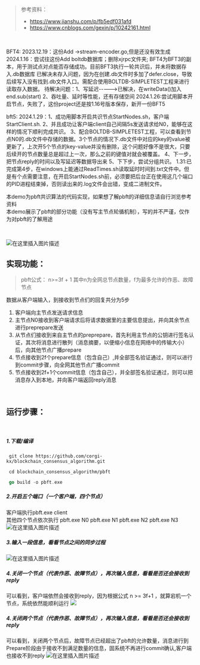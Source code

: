 >参考资料：
> - https://www.jianshu.com/p/fb5edf031afd
> -  https://www.cnblogs.com/gexin/p/10242161.html

<br>

BFT4:
2023.12.19：这份Add ->stream-encoder.go,但是还没有效生成
2024.1.16：尝试往这份Add boltdb数据库；删除xjrpc文件夹;
            BFT4为BFT3的副本，用于测试点对点能否存储成功。目前BFT3执行一轮共识后，并未将数据存入.db数据库
            已解决未存入问题，因为在创建.db文件时多加了defer.close，导致后续写入没有找到.db文件入口。需配合使用BOLTDB-SIMPLETEST工程来进行读取存入数据。
            待解决问题：1、写延迟----->已解决，在writeData()加入end.sub(start)
                      2、吞吐量、延时等性能，还有存储空间
2024.1.26:尝试用脚本开启节点，失败了，这份project还是按1.16号版本保存，新开一份BFT5

bft5:
2024.1.29：1、成功用脚本开启共识节点StartNodes.sh，客户端StartClient.sh.
         2、并且成功让客户端client自己间隔5s发送请求给N0，能够在这样的情况下顺利完成共识。
         3、配合BOLTDB-SIMPLETEST工程，可以查看到节点N0的.db文件中存储的数据。3个节点的情况下.db文件中对应的key的value被更新了，上次开5个节点的key-value并没有删除，这个问题好像不是很大，只要后续开的节点数量总是超过上一次，那么之前的键值对就会被覆盖。
         4、下一步，把节点reply的时间以及写延迟等数据导出来
         5、下下步，尝试分组共识。
    1.31:已完成第4步，在windows上能通过ReadTimes.sh读取延时时间到.txt文件中。但是有个点需要注意，在开启StartNodes.sh前，必须要把后台正在使用这几个端口的PID进程结束掉，否则读出来的.log文件会出错，变成二进制文件。
         

本demo为pbft共识算法的代码实现，如果想了解pbft的详细信息请自行浏览参考资料\
本demo展示了pbft的部分功能（没有写主节点轮循机制），写的并不严谨，仅作为对pbft的了解用途


<br>

![在这里插入图片描述](images/流程图.webp)
## 实现功能：
>pbft公式：  n>=3f + 1  其中n为全网总节点数量，f为最多允许的作恶、故障节点


  数据从客户端输入，到接收到节点们的回复共分为5步
  
 1. 客户端向主节点发送请求信息
 2. 主节点N0接收到客户端请求后将请求数据里的主要信息提出，并向其余节点进行preprepare发送
 3. 从节点们接收到来自主节点的preprepare，首先利用主节点的公钥进行签名认证，其次将消息进行散列（消息摘要，以便缩小信息在网络中的传输大小）后，向其他节点广播prepare
 4. 节点接收到2f个prepare信息（包含自己）,并全部签名验证通过，则可以进行到commit步骤，向全网其他节点广播commit
 5. 节点接收到2f+1个commit信息（包含自己），并全部签名验证通过，则可以把消息存入到本地，并向客户端返回reply消息

<br>


## 运行步骤：
<br>

##### 1.下载/编译
```shell
 git clone https://github.com/corgi-kx/blockchain_consensus_algorithm.git
```
```shell
 cd blockchain_consensus_algorithm/pbft
```
```go
 go build -o pbft.exe
```

##### 2.开启五个端口（一个客户端，四个节点）
客户端执行pbft.exe client  
其他四个节点依次执行 pbft.exe N0  pbft.exe N1  pbft.exe N2  pbft.exe N3
![在这里插入图片描述](images/启动.png)
##### 3.输入一段信息，看看节点之间的同步过程
![在这里插入图片描述](images/启动后.png)
##### 4.关闭一个节点（代表作恶、故障节点），再次输入信息，看看是否还会接收到reply
可以看到，客户端依然会接收到reply，因为根据公式 n >= 3f+1  ，就算宕机一个节点，系统依然能顺利运行
![](images/掉了一个节点后.png)
##### 4.关闭两个节点（代表作恶、故障节点），再次输入信息，看看是否还会接收到reply
可以看到，关闭两个节点后，故障节点已经超出了pbft的允许数量，消息进行到Prepare阶段由于接收不到满足数量的信息，固系统不再进行commit确认,客户端也接收不到reply
![在这里插入图片描述](images/关闭两个节点.png)



